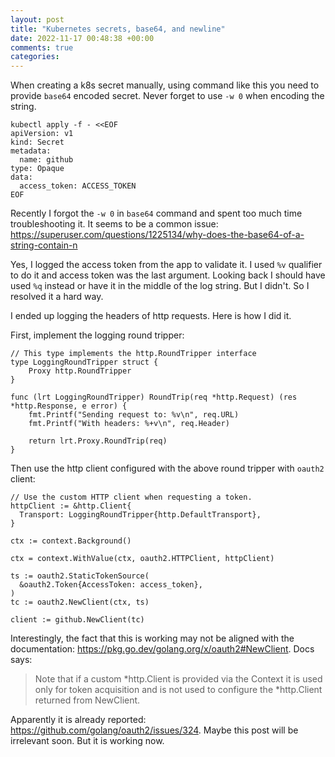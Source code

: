 ```yaml
---
layout: post
title: "Kubernetes secrets, base64, and newline"
date: 2022-11-17 00:48:38 +00:00
comments: true
categories:
---
```


When creating a k8s secret manually, using command like this you need to provide `base64` encoded secret. Never forget to use `-w 0` when encoding the string.

```
kubectl apply -f - <<EOF
apiVersion: v1
kind: Secret
metadata:
  name: github
type: Opaque
data:
  access_token: ACCESS_TOKEN
EOF
```

Recently I forgot the `-w 0` in `base64` command and spent too much time troubleshooting it. It seems to be a common issue:
https://superuser.com/questions/1225134/why-does-the-base64-of-a-string-contain-n

Yes, I logged the access token from the app to validate it. I used `%v` qualifier to do it and access token was the last argument. Looking back I should have used `%q` instead or have it in the middle of the log string. But I didn't. So I resolved it a hard way.

I ended up logging the headers of http requests. Here is how I did it.

First, implement the logging round tripper:

```
// This type implements the http.RoundTripper interface
type LoggingRoundTripper struct {
	Proxy http.RoundTripper
}

func (lrt LoggingRoundTripper) RoundTrip(req *http.Request) (res *http.Response, e error) {
	fmt.Printf("Sending request to: %v\n", req.URL)
	fmt.Printf("With headers: %+v\n", req.Header)

	return lrt.Proxy.RoundTrip(req)
}
```

Then use the http client configured with the above round tripper with `oauth2` client:

```
// Use the custom HTTP client when requesting a token.
httpClient := &http.Client{
  Transport: LoggingRoundTripper{http.DefaultTransport},
}

ctx := context.Background()

ctx = context.WithValue(ctx, oauth2.HTTPClient, httpClient)

ts := oauth2.StaticTokenSource(
  &oauth2.Token{AccessToken: access_token},
)
tc := oauth2.NewClient(ctx, ts)

client := github.NewClient(tc)
```

Interestingly, the fact that this is working may not be aligned with the documentation: https://pkg.go.dev/golang.org/x/oauth2#NewClient. Docs says:

> Note that if a custom *http.Client is provided via the Context it is used only for token acquisition and is not used to configure the *http.Client returned from NewClient.

Apparently it is already reported: https://github.com/golang/oauth2/issues/324. Maybe this post will be irrelevant soon. But it is working now.
